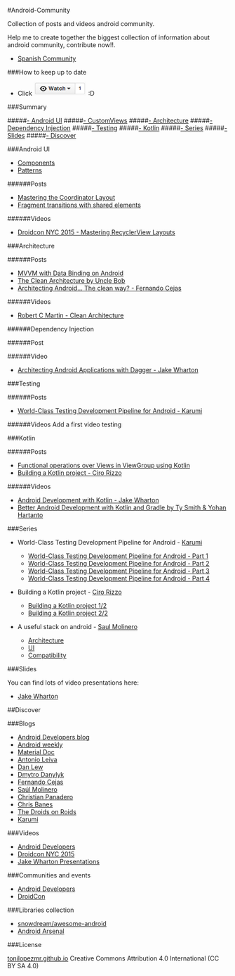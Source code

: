 #Android-Community

Collection of posts and videos android community.

Help me to create together the biggest collection of information about android community, contribute now!!.

- [Spanish Community][7]

###How to keep up to date
- Click ![](/ext/watch.png)  :D

###Summary

#####[- Android UI](#android-ui)
#####[- CustomViews](#customviews)
#####[- Architecture](#architecture)
#####[- Dependency Injection](#dependency-injection)
#####[- Testing](#testing)
#####[- Kotlin](#kotlin)
#####[- Series](#series)
#####[- Slides](#slides)
#####[- Discover](#discover)


###Android UI

- [Components][19]
- [Patterns][101]

######Posts
- [Mastering the Coordinator Layout][103]
- [Fragment transitions with shared elements][109]

######Videos
- [Droidcon NYC 2015 - Mastering RecyclerView Layouts][23]

###Architecture

######Posts
- [MVVM with Data Binding on Android][104]
- [The Clean Architecture by Uncle Bob][105]
- [Architecting Android... The clean way? - Fernando Cejas][110]

######Videos
- [Robert C Martin - Clean Architecture][25]

######Dependency Injection

######Post

######Video
- [Architecting Android Applications with Dagger - Jake Wharton][27]

###Testing 

######Posts
- [World-Class Testing Development Pipeline for Android - Karumi](#series)

######Videos
Add a first video testing

###Kotlin

######Posts
- [Functional operations over Views in ViewGroup using Kotlin][102]
- [Building a Kotlin project - Ciro Rizzo](#series)

######Videos
- [Android Development with Kotlin - Jake Wharton][22]
- [Better Android Development with Kotlin and Gradle by Ty Smith & Yohan Hartanto][26]

###Series

- World-Class Testing Development Pipeline for Android - [Karumi][60]
	- [World-Class Testing Development Pipeline for Android - Part 1][5]
	- [World-Class Testing Development Pipeline for Android - Part 2][50]
	- [World-Class Testing Development Pipeline for Android - Part 3][51]
	- [World-Class Testing Development Pipeline for Android - Part 4][52]

- Building a Kotlin project - [Ciro Rizzo][6]
	- [Building a Kotlin project 1/2][53]
	- [Building a Kotlin project 2/2][54]

- A useful stack on android - [Saul Molinero][61]
	- [Architecture][55]
	- [UI][56]
	- [Compatibility][57]

###Slides

You can find lots of video presentations here:

- [Jake Wharton][4]

##Discover

###Blogs
- [Android Developers blog][1]
- [Android weekly][17]
- [Material Doc][10]
- [Antonio Leiva][11]
- [Dan Lew][12]
- [Dmytro Danylyk][13]
- [Fernando Cejas][14]
- [Saúl Molinero][15]
- [Christian Panadero][16]
- [Chris Banes][18]
- [The Droids on Roids][107]
- [Karumi][108]

###Videos
- [Android Developers][2]
- [Droidcon NYC 2015][20]
- [Jake Wharton Presentations][21]

###Communities and events
- [Android Developers][3]
- [DroidCon][30]

###Libraries collection
- [snowdream/awesome-android][8]
- [Android Arsenal][80]

###License

[tonilopezmr.github.io][0] Creative Commons Attribution 4.0 International (CC BY SA 4.0)


[0]: http://tonilopezmr.github.io/

[comment]: <Blogs-and-posts> 
[1]: http://android-developers.blogspot.com.es/
[10]: http://www.materialdoc.com/
[11]: http://antonioleiva.com/
[12]: http://blog.danlew.net/
[13]: http://www.dmytrodanylyk.com/
[14]: http://fernandocejas.com/
[15]: http://saulmm.github.io/
[16]: http://panavtec.me/
[17]: http://androidweekly.net/
[18]: http://chris.banes.me/
[19]: http://www.materialdoc.com/components/
[101]: http://www.materialdoc.com/patterns/
[102]: http://antonioleiva.com/functional-operations-viewgroup-kotlin/
[103]: http://saulmm.github.io/mastering-coordinator
[104]: http://srodrigo.me/mvvm-with-data-binding-on-android/
[105]: http://blog.8thlight.com/uncle-bob/2012/08/13/the-clean-architecture.html
[106]: http://panavtec.me/continous-integration-on-android-with-travis-ci/
[107]: http://www.thedroidsonroids.com/blog/
[108]: http://blog.karumi.com/
[109]: https://medium.com/@bherbst/fragment-transitions-with-shared-elements-7c7d71d31cbb#.iirp2gf34
[110]: http://fernandocejas.com/2014/09/03/architecting-android-the-clean-way/

[comment]: <Videos> 
[2]: https://www.youtube.com/user/androiddevelopers
[20]: https://www.youtube.com/playlist?list=PLnVy79PaFHMUqqvwbjyKJZv1N8rzHOCBi
[21]: https://www.youtube.com/playlist?list=PLlIuwjGRHc4sQfRzHQnie13gi9BbEVSzh
[22]: https://www.youtube.com/watch?v=A2LukgT2mKc&index=1&list=PLlIuwjGRHc4sQfRzHQnie13gi9BbEVSzh
[23]: https://www.youtube.com/watch?v=gs_C1E8HwvE
[24]: https://www.youtube.com/watch?v=ssayKH0tudk
[25]: https://www.youtube.com/watch?v=Nltqi7ODZTM
[26]: https://www.youtube.com/watch?v=Hm37rWYdfv4
[27]: https://www.parleys.com/tutorial/architecting-android-applications-dagger

[comment]: <Communities-events> 
[3]: http://developer.android.com/intl/es/index.html
[30]: http://droidcon.com/

[comment]: <Slides> 
[4]: https://speakerdeck.com/jakewharton

[comment]: <Series> 
[5]: http://blog.karumi.com/world-class-testing-development-pipeline-for-android/
[50]: http://blog.karumi.com/world-class-testing-development-pipeline-for-android-part-2/
[51]: http://blog.karumi.com/world-class-testing-development-pipeline-for-android-part-3/
[52]: http://blog.karumi.com/world-class-testing-development-pipeline-for-android-part-4/
[53]: http://www.cirorizzo.net/2016/03/04/building-a-kotlin-project/
[54]: http://www.cirorizzo.net/2016/03/04/building-a-kotlin-project-2/
[55]: http://saulmm.github.io/2015/02/02/A-useful-stack-on-android-1,-architecture/
[56]: http://saulmm.github.io/a-useful-stack-on-android-2-user-interface
[57]: http://saulmm.github.io/a-useful-stack-on-android-3-compatibility

[comment]: <People> 
[6]: https://twitter.com/JackRix
[60]: https://twitter.com/goKarumi
[61]: https://twitter.com/_saulmm   

[comment]: <Languages> 
[7]: https://github.com/tonilopezmr/android-community/blob/master/languages/Spanish/README.md

[comment]: <Libraries> 
[8]: http://snowdream.github.io/awesome-android/
[80]: http://android-arsenal.com/